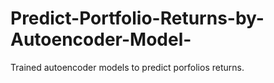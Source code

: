 # Predict-Portfolio-Returns-by-Autoencoder-Model-
Trained autoencoder models to predict porfolios returns.
